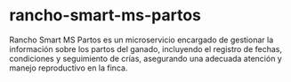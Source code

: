 # rancho-smart-ms-partos
Rancho Smart MS Partos es un microservicio encargado de gestionar la información sobre los partos del ganado, incluyendo el registro de fechas, condiciones y seguimiento de crías, asegurando una adecuada atención y manejo reproductivo en la finca.
